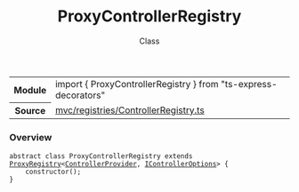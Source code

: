 <header class="symbol-info-header">    <h1 id="proxycontrollerregistry">ProxyControllerRegistry</h1>    <label class="symbol-info-type-label class">Class</label>      </header>
<section class="symbol-info">      <table class="is-full-width">        <tbody>        <tr>          <th>Module</th>          <td>            <div class="lang-typescript">                <span class="token keyword">import</span> { ProxyControllerRegistry }                 <span class="token keyword">from</span>                 <span class="token string">"ts-express-decorators"</span>                            </div>          </td>        </tr>        <tr>          <th>Source</th>          <td>            <a href="https://romakita.github.io/ts-express-decorators/#//blob/v2.9.0/src/mvc/registries/ControllerRegistry.ts#L0-L0">                mvc/registries/ControllerRegistry.ts            </a>        </td>        </tr>                </tbody>      </table>    </section>

### Overview

<pre><code class="typescript-lang"><span class="token keyword">abstract</span> <span class="token keyword">class</span> ProxyControllerRegistry <span class="token keyword">extends</span> <a href="#api/common/core/proxyregistry"><span class="token">ProxyRegistry</span></a><<a href="#api/common/mvc/controllerprovider"><span class="token">ControllerProvider</span></a><span class="token punctuation">,</span> <a href="#api/common/mvc/icontrolleroptions"><span class="token">IControllerOptions</span></a>> <span class="token punctuation">{</span>
    <span class="token keyword">constructor</span><span class="token punctuation">(</span><span class="token punctuation">)</span><span class="token punctuation">;</span>
<span class="token punctuation">}</span></code></pre>


